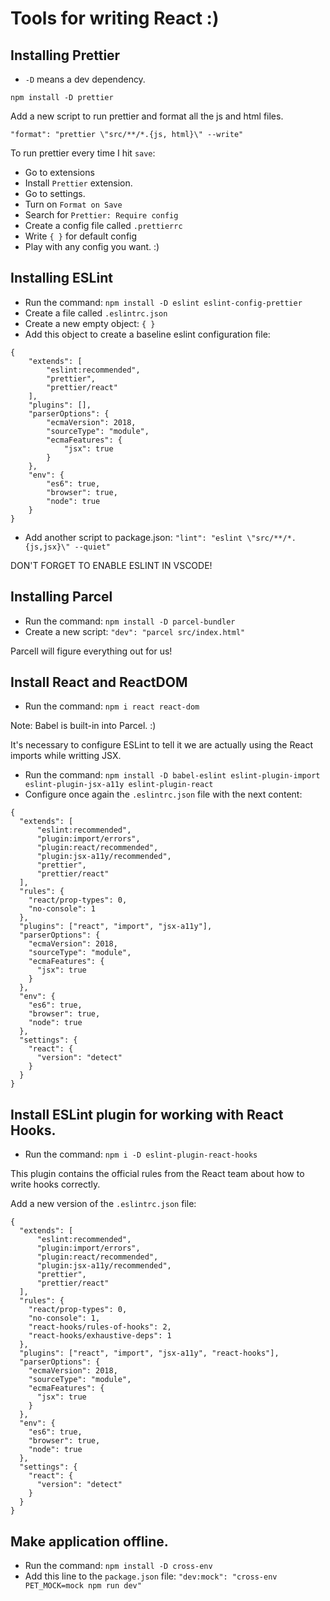 # Tools for writing React :)

## Installing Prettier

- `-D` means a dev dependency.

`npm install -D prettier`

Add a new script to run prettier and format all the js and html files.

`"format": "prettier \"src/**/*.{js, html}\" --write"`

To run prettier every time I hit `save`:

- Go to extensions
- Install `Prettier` extension.
- Go to settings.
- Turn on `Format on Save`
- Search for `Prettier: Require config`
- Create a config file called `.prettierrc`
- Write `{ }` for default config
- Play with any config you want. :)

## Installing ESLint

- Run the command: `npm install -D eslint eslint-config-prettier`
- Create a file called `.eslintrc.json`
- Create a new empty object: `{ }`
- Add this object to create a baseline eslint configuration file:

```
{
    "extends": [
        "eslint:recommended",
        "prettier",
        "prettier/react"
    ],
    "plugins": [],
    "parserOptions": {
        "ecmaVersion": 2018,
        "sourceType": "module",
        "ecmaFeatures": {
            "jsx": true
        }
    },
    "env": {
        "es6": true,
        "browser": true,
        "node": true
    }
}
```

- Add another script to package.json: `"lint": "eslint \"src/**/*.{js,jsx}\" --quiet"`

DON'T FORGET TO ENABLE ESLINT IN VSCODE!

## Installing Parcel

- Run the command: `npm install -D parcel-bundler`
- Create a new script: `"dev": "parcel src/index.html"`

Parcell will figure everything out for us!

## Install React and ReactDOM

- Run the command: `npm i react react-dom`

Note: Babel is built-in into Parcel. :)

It's necessary to configure ESLint to tell it we are actually using the React imports while writting JSX.

- Run the command: `npm install -D babel-eslint eslint-plugin-import eslint-plugin-jsx-a11y eslint-plugin-react`
- Configure once again the `.eslintrc.json` file with the next content:

```
{
  "extends": [
      "eslint:recommended",
      "plugin:import/errors",
      "plugin:react/recommended",
      "plugin:jsx-a11y/recommended",
      "prettier",
      "prettier/react"
  ],
  "rules": {
    "react/prop-types": 0,
    "no-console": 1
  },
  "plugins": ["react", "import", "jsx-a11y"],
  "parserOptions": {
    "ecmaVersion": 2018,
    "sourceType": "module",
    "ecmaFeatures": {
      "jsx": true
    }
  },
  "env": {
    "es6": true,
    "browser": true,
    "node": true
  },
  "settings": {
    "react": {
      "version": "detect"
    }
  }
}
```

## Install ESLint plugin for working with React Hooks.

- Run the command: `npm i -D eslint-plugin-react-hooks`

This plugin contains the official rules from the React team about how to write hooks correctly.

Add a new version of the `.eslintrc.json` file:

```
{
  "extends": [
      "eslint:recommended",
      "plugin:import/errors",
      "plugin:react/recommended",
      "plugin:jsx-a11y/recommended",
      "prettier",
      "prettier/react"
  ],
  "rules": {
    "react/prop-types": 0,
    "no-console": 1,
    "react-hooks/rules-of-hooks": 2,
    "react-hooks/exhaustive-deps": 1
  },
  "plugins": ["react", "import", "jsx-a11y", "react-hooks"],
  "parserOptions": {
    "ecmaVersion": 2018,
    "sourceType": "module",
    "ecmaFeatures": {
      "jsx": true
    }
  },
  "env": {
    "es6": true,
    "browser": true,
    "node": true
  },
  "settings": {
    "react": {
      "version": "detect"
    }
  }
}
```

## Make application offline.

- Run the command: `npm install -D cross-env`
- Add this line to the `package.json` file: `"dev:mock": "cross-env PET_MOCK=mock npm run dev"`
